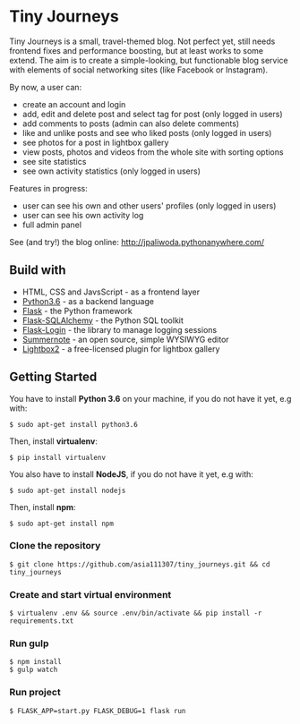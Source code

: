# Tiny Journeys

Tiny Journeys is a small, travel-themed blog. Not perfect yet, still needs frontend fixes and performance boosting, but at least works to some extend. The aim is to create a simple-looking, but functionable blog service with elements of social networking sites (like Facebook or Instagram). 

By now, a user can:
- create an account and login
- add, edit and delete post and select tag for post (only logged in users)
- add comments to posts (admin can also delete comments)
- like and unlike posts and see who liked posts (only logged in users)
- see photos for a post in lightbox gallery
- view posts, photos and videos from the whole site with sorting options
- see site statistics
- see own activity statistics (only logged in users)

Features in progress:
- user can see his own and other users' profiles (only logged in users)
- user can see his own activity log
- full admin panel 

See (and try!) the blog online: http://jpaliwoda.pythonanywhere.com/

## Build with
- HTML, CSS and JavsScript - as a frontend layer
- [Python3.6](https://www.python.org/) - as a backend language
- [Flask](https://palletsprojects.com/p/flask/) - the Python framework
- [Flask-SQLAlchemy](https://flask-sqlalchemy.palletsprojects.com/en/2.x/) - the Python SQL toolkit
- [Flask-Login](https://flask-login.readthedocs.io/en/latest/) - the library to manage logging sessions
- [Summernote](https://summernote.org/) - an open source, simple WYSIWYG editor
- [Lightbox2](https://lokeshdhakar.com/projects/lightbox2/) - a free-licensed plugin for lightbox gallery


## Getting Started

You have to install **Python 3.6** on your machine, if you do not have it yet, e.g with: 
    
    $ sudo apt-get install python3.6

Then, install **virtualenv**:

    $ pip install virtualenv 


You also have to install **NodeJS**, if you do not have it yet, e.g with: 

    $ sudo apt-get install nodejs

Then, install **npm**:

    $ sudo apt-get install npm

### Clone the repository
    $ git clone https://github.com/asia111307/tiny_journeys.git && cd tiny_journeys

### Create and start virtual environment
    $ virtualenv .env && source .env/bin/activate && pip install -r requirements.txt

### Run gulp
    $ npm install
    $ gulp watch

### Run project
    $ FLASK_APP=start.py FLASK_DEBUG=1 flask run
